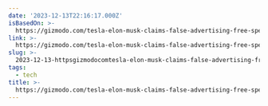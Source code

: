 ```yaml
---
date: '2023-12-13T22:16:17.000Z'
isBasedOn: >-
  https://gizmodo.com/tesla-elon-musk-claims-false-advertising-free-speech-1851093603
link: >-
  https://gizmodo.com/tesla-elon-musk-claims-false-advertising-free-speech-1851093603
slug: >-
  2023-12-13-httpsgizmodocomtesla-elon-musk-claims-false-advertising-free-speech-1851093603
tags:
  - tech
title: >-
  https://gizmodo.com/tesla-elon-musk-claims-false-advertising-free-speech-1851093603
---
```


